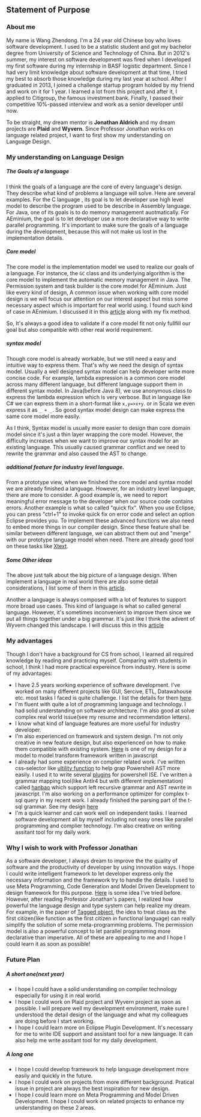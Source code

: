## Statement of Purpose

### About me
My name is Wang Zhendong. I'm a 24 year old Chinese boy who loves software development. I used to be a statistic student and got my bachelor degree from University of Science and Technology of China. But in 2012's summer, my interest on software development was fired when I developed my first software during my internship in BASF logistic department. Since I had very limit knowledge about software development at that time, I tried my best to absorb those knowledge during my last year at school. After I graduated in 2013, I joined a challenge startup program holded by my friend and work on it for 1 year. I learned a lot from this project and after it, I applied to Citigroup, the famous investment bank. Finally, I passed their competitive 10%-passed interview and work as a senior developer until now.

To be straight, my dream mentor is **Jonathan Aldrich** and my dream projects are **Plaid** and **Wyvern**. Since Professor Jonathan works on language related project, I want to first show my understanding on Language Design.

### My understanding on Language Design

##### The Goals of a language
I think the goals of a language are the core of every language's design. They describe what kind of problems a language will solve. Here are several examples. For the C language , its goal is to let developer use high level model to describe the program used to be describe in Assembly language. For Java, one of its goals is to do memory management auotmatically. For AEminium, the goal is to let developer use a more declarative way to write parallel programming. It's important to make sure the goals of a language during the development, because this will not make us lost in the implementation details.

##### Core model

The core model is the implementation model we used to realize our goals of a language. For instance, the ```GC``` class and its underlying algorithm is the core model to implement the automatic memory management in Java. The Permission system and task builder is the core model for AEminium. Just like every kind of design, A common issue when working with core model design is we will focus our attention on our interest aspect but miss some necessary aspect which is important for real world using. I found such kind of case in AEnimium. I discussed it in this [article](https://github.com/qweasd1/CMU_SE_PHD/blob/master/supplement/a_small_enhancement_on_AEminium.md) along with my fix method. 

So, It's always a good idea to validate if a core model fit not only fullfill our goal but also compatible with other real world requirement.


##### syntax model
Though core model is already workable, but we still need a easy and intuitive way to express them. That's why we need the design of syntax model. Usually a well designed syntax model can help developer write more concise code. For example, lambda expression is a common core model across many different language, but different language support them in different syntax model. In Java(before Java 8), we use anonymous class to express the lambda expression which is very verbose. But in language like C# we can express them in a short-format like ```x,y=>x+y```. or in Scala  we even express it as ```_ + _```. So good syntax model design can make express the same core model more easily. 

As I think, Syntax model is usually more easier to design than core domain model since it's just a thin layer wrapping the core model. However, the difficulty increases when we want to improve our syntax model for an existing language. This usually caused grammar conflict and we need to rewrite the grammar and also caused the AST to change.
    
##### additional feature for industry level language.
From a prototype view, when we finished the core model and syntax model we are already finished a language. However, for an industry level language, there are more to consider. A good example is, we need to report meaningful error message to the developer when our source code contains errors. Another example is what so called "quick fix". When you use Eclipse, you can press "ctrl+1" to invoke quick fix on error code and select an option Eclipse provides you. To implement these advanced functions we also need to embed more things in our compiler design. Since these feature shall be similar between different language, we can abstract them out and "merge" with our prototype language model when need. There are already good tool on these tasks like [Xtext](https://eclipse.org/Xtext/).

##### Some Other ideas
The above just talk about the big picture of a language design. When implement a language in real world there are also some detail considerations, I list some of them in this [article](https://github.com/qweasd1/CMU_SE_PHD/blob/master/supplement/language_design_details.md).
 
Another  a language is always composed with a lot of features to support more broad use cases. This kind of language is what so called general language. However, it's sometimes inconvenient to improve them since we put all things together under a big grammar. It's just like  I think the advent of Wyvern changed this landscape. I will discuss this in this [article](https://github.com/qweasd1/CMU_SE_PHD/blob/master/supplement/wyvern_thinkings.md)

### My advantages
Though I don't have a background for CS from school, I learned all required knowledge by reading and practicing myself. Comparing with students in school, I think I had more practical expereince from industry. Here is some of my advantages: 

* I have 2.5 years working experience of software development. I've worked on many different projects like GUI, Sercive, ETL, Datawahouse etc. most tasks I faced is quite challenge. I list the details for them [here](https://github.com/qweasd1/CMU_SE_PHD/blob/master/supplement/working_experience.md). 
* I'm fluent with quite a lot of programming language and technology. I had solid understanding on software architecture. I'm also good at solve complex real world issue(see my resume and recommendation letters).
* I know what kind of language features are more useful for industry developer. 
* I'm also experienced on framework and system design. I'm not only creative in new feature design, but also experienced on how to make them compatible with existing system. [Here](https://github.com/qweasd1/CMU_SE_PHD/blob/master/supplement/objmap_design.md) is one of my design for a model to model transform framework written in javascript
* I already had some experience on complier related work. I've written css-selector like [ultility function](https://github.com/qweasd1/Powershell-Repo/blob/master/Language/AST/PSAst/PSAstCore.ps1) to help grap Powershell AST more easily. I used it to write several [plugins](https://github.com/qweasd1/Powershell-Repo) for powershell ISE. I've written a grammar mapping tool(like Antlr4 but with different implementation) called [hanbao](https://github.com/qweasd1/hanbao) which support left recursive grammar and AST rewrite in javascript. I'm also working on a performance optimizer for complex t-sql query in my recent work. I already finished the parsing part of the t-sql grammar. See my design [here](https://github.com/qweasd1/CMU_SE_PHD/blob/master/supplement/sql_optimizer.md)
* I'm a quick learner and can work well on independent tasks. I learned software development all by myself including not easy ones like parallel programming and complier technology. I'm also creative on writing assitant tool for my daily work.

### Why I wish to work with Professor Jonathan
As a software developer, I always dream to improve the the quality of software and the productivity of developer by using innovation ways. I hope I could write intelligent framework to let developer express only the necessary information and the framework try to handle the details. I used to use Meta Programming, Code Generation and Model Driven Development to design framework for this purpose.  [Here](https://github.com/qweasd1/CMU_SE_PHD/blob/master/supplement/innovation_way_to_improve_software_quality.md) is some idea I've tried before. However, after reading Professor Jonathan's papers, I realized how powerful the language design and type system can help realize my dream. For example, in the paper of [Tagged object](http://www.cs.cmu.edu/~aldrich/papers/ecoop15-tags.pdf), the idea to treat class as the first citizen(like function as the first citizen in functional language) can really simplify the solution of some meta-programming problems. The permission model is also a powerful concept to let parallel programming more declarative than imperative. All of these are appealing to me and I hope I could learn it as soon as possible!

### Future Plan
##### A short one(next year)
* I hope I could have a solid understanding on compiler technology especially for using it in real world. 
* I hope I could work on Plaid project and Wyvern project as soon as possible. I will prepare well my development environment, make sure I understood the detail design of the language and what my colleagues are doing before I start working.
* I hope I could learn more on Eclipse Plugin Development. It's necessary for me to write IDE support and assistant tool for a new language. It can also help me write assitant tool for my daily development.

##### A long one
* I hope I could develop framework to help language development more easily and quickly in the future. 
* I hope I could work on projects from more different background. Pratical issue in project are always the best inspiration for new design.
* I hope I could learn more on Meta Programming and Model Driven Development. I hope I could work on related projects to enhance my understanding on these 2 areas.


